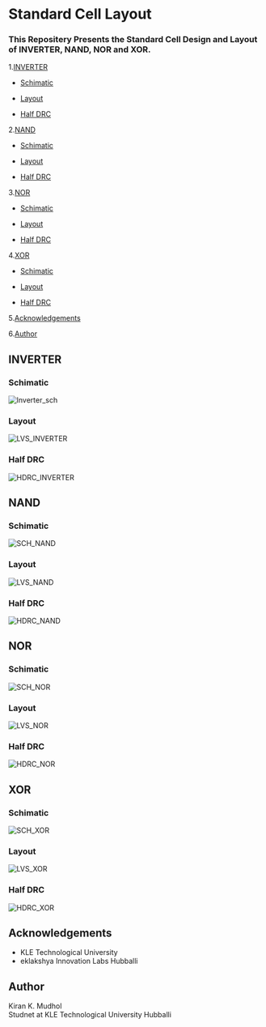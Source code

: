 # Standard Cell Layout
### This Repositery Presents the Standard Cell Design and Layout of INVERTER, NAND, NOR and XOR.
1.[INVERTER](#INVERTER)

   * [Schimatic](#Schimatic)
   
   * [Layout](#Layout)
  
   * [Half DRC](#Half-DRC)

2.[NAND](#NAND)

   * [Schimatic](#Schimatic)
   
   * [Layout](#Layout)
  
   * [Half DRC](#Half-DRC)

3.[NOR](#NOR)

   * [Schimatic](#Schimatic)
   
   * [Layout](#Layout)
  
   * [Half DRC](#Half-DRC)
   
4.[XOR](#XOR)

   * [Schimatic](#Schimatic)
   
   * [Layout](#Layout)
  
   * [Half DRC](#Half-DRC)



5.[Acknowledgements](#Acknowledgements)

6.[Author](#Author)

## INVERTER

### Schimatic

![Inverter_sch](https://user-images.githubusercontent.com/59924751/150633681-9c6b0e65-2f49-4637-9277-911a859b245f.png)
 
### Layout

![LVS_INVERTER](https://user-images.githubusercontent.com/59924751/150634368-ba4001aa-cebe-4c5f-a887-ad0d76a610fc.png)

### Half DRC

![HDRC_INVERTER](https://user-images.githubusercontent.com/59924751/150634390-5976ca6d-9141-4303-91dd-83a846e4988d.png)

## NAND

### Schimatic

![SCH_NAND](https://user-images.githubusercontent.com/59924751/150634470-a57f24bc-3946-4773-88e7-4334bb2be11a.png)
 
### Layout

![LVS_NAND](https://user-images.githubusercontent.com/59924751/150634479-269343c7-33ac-4419-a5d6-1324387348e7.png)

### Half DRC

![HDRC_NAND](https://user-images.githubusercontent.com/59924751/150634485-90d8c79c-1079-435c-9544-6eb95049085d.png)

## NOR

### Schimatic

![SCH_NOR](https://user-images.githubusercontent.com/59924751/150634521-733fe395-bf38-4818-b58c-92929d1c6a49.png)
 
### Layout

![LVS_NOR](https://user-images.githubusercontent.com/59924751/150634527-daec3964-c749-476b-bac6-f4adce86f986.png)

### Half DRC

![HDRC_NOR](https://user-images.githubusercontent.com/59924751/150634534-1a143ba0-618f-4b60-8ebf-16ec3ea98c8f.png)

## XOR

### Schimatic

![SCH_XOR](https://user-images.githubusercontent.com/59924751/150634572-412f474b-53df-4781-8af9-1fb090957226.png)
 
### Layout

![LVS_XOR](https://user-images.githubusercontent.com/59924751/150634581-1b99c94a-1c2b-4615-9065-238cf9f90663.png)

### Half DRC

![HDRC_XOR](https://user-images.githubusercontent.com/59924751/150634586-8807f9e1-4abd-49de-bd94-50a3af21b2f4.png)

## Acknowledgements
* KLE Technological University
* eklakshya Innovation Labs Hubballi

## Author
 Kiran K. Mudhol <br /> 
 Studnet at KLE Technological University Hubballi
